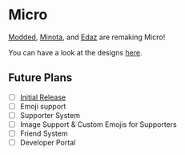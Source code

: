 # Micro

[Modded](https://github.com/TheModdedChicken), [Minota](https://github.com/xMinota), and [Edaz](https://github.com/edazpotato) are remaking Micro!

You can have a look at the designs [here](https://www.figma.com/file/JElZBj1O6KFYTBAfu4zx75/Micro?node-id=0%3A1).

## Future Plans

-   [ ] [Initial Release](https://github.com/edazpotato/Micro/projects/1)
-   [ ] Emoji support
-   [ ] Supporter System
-   [ ] Image Support & Custom Emojis for Supporters
-   [ ] Friend System
-   [ ] Developer Portal
